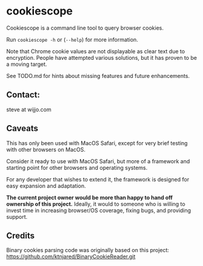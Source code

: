 # cookiescope

Cookiescope is a command line tool to query browser cookies.

Run `cookiescope -h` or (`--help`) for more information.

Note that Chrome cookie values are not displayable as clear text due to
encryption. People have attempted various solutions, but it has proven to be a
moving target.

See TODO.md for hints about missing features and future enhancements.

## Contact: 
    
steve at wijjo.com 

## Caveats

This has only been used with MacOS Safari, except for very brief testing with
other browsers on MacOS.

Consider it ready to use with MacOS Safari, but more of a framework and starting
point for other browsers and operating systems.

For any developer that wishes to extend it, the framework is designed for easy
expansion and adaptation.

**The current project owner would be more than happy to hand off ownership of
this project.** Ideally, it would to someone who is willing to invest time in
increasing browser/OS coverage, fixing bugs, and providing support.

## Credits

Binary cookies parsing code was originally based on this project:
https://github.com/ktnjared/BinaryCookieReader.git
